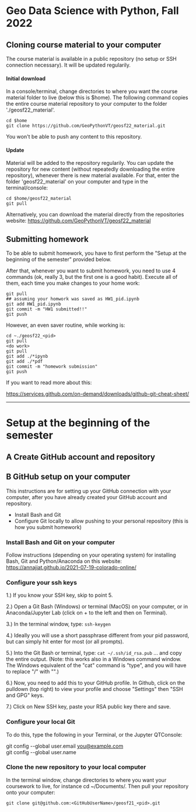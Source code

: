 # Geo Data Science with Python, Fall 2022

## Cloning course material to your computer
The course material is available in a public repository (no setup or SSH connection necessary). It will be updated regularily.

#### Initial download
In a console/terminal, change directories to where you want the course material folder to live (below this is $home). The following command copies the entire course material repository to your computer to the folder './geosf22_material'.

```
cd $home
git clone https://github.com/GeoPythonVT/geosf22_material.git
```
You won't be able to push any content to this repository.

#### Update
Material will be added to the repository regularily. You can update the repository for new content (without repeatedly downloading the entire repository), whenever there is new material available. For that, enter the folder 'geosf22_material' on your computer and type in the terminal/console:
```
cd $home/geosf22_material
git pull
```
Alternatively, you can download the material directly from the repositories website:
https://github.com/GeoPythonVT/geosf22_material

## Submitting homework

To be able to submit homework, you have to first perform the "Setup at the beginning of the semester" provided below.

After that, whenever you want to submit homework, you need to use 4 commands (ok, really 3, but the first one is a good habit). Execute all of them, each time you make changes to your home work:
```
git pull
## assuming your homwork was saved as HW1_pid.ipynb
git add HW1_pid.ipynb
git commit -m "HW1 submitted!!"
git push
```

However, an even saver routine, while working is:

```
cd ~./geosf22_<pid>
git pull
<do work>
git pull
git add ./*ipynb
git add ./*pdf
git commit -m "homework submission"
git push
```

If you want to read more about this:

https://services.github.com/on-demand/downloads/github-git-cheat-sheet/


---
# Setup at the beginning of the semester

## A Create GitHub account and repository


## B GitHub setup on your computer

This instructions are for setting up your GitHub connection with your computer, after you have already created your GitHub account and repository.

- Install Bash and Git
- Configure Git locally to allow pushing to your personal repository (this is how you submit homework)

### Install Bash and Git on your computer
Follow instructions (depending on your operating system) for installing Bash, Git and Python/Anaconda on this website: https://annajiat.github.io/2021-07-19-colorado-online/

### Configure your ssh keys
1.) If you know your SSH key, skip to point 5.

2.) Open a Git Bash (Windows) or terminal (MacOS) on your computer, or in Anaconda/Jupyter Lab (click on + to the left and then on Terminal).

3.) In the terminal window, type:
```ssh-keygen```

4.) Ideally you will use a short passphrase different from your pid password, but can simply hit enter for most (or all prompts).

5.) Into the Git Bash or terminal, type:
```cat ~/.ssh/id_rsa.pub```
... and copy the entire output. (Note: this works also in a Windows command window. The Windows equivalent of the "cat" command is "type", and you will have to replace "/" with "\".)

6.) Now, you need to add this to your GitHub profile. In Github, click on the pulldown (top right) to view your profile and choose "Settings" then "SSH and GPG" keys.

7.) Click on New SSH key, paste your RSA public key there and save.

### Configure your local Git
To do this, type the following in your Terminal, or the Jupyter QTConsole:

git config --global user.email <you@example.com>  
git config --global user.name <GitHubUserName> 


### Clone the new repository to your local computer
In the terminal window, change directories to where you want your coursework to live, for instance cd ~/Documents/. Then pull your repository onto your computer:

```git clone git@github.com:<GitHubUserName>/geosf21_<pid>.git```
